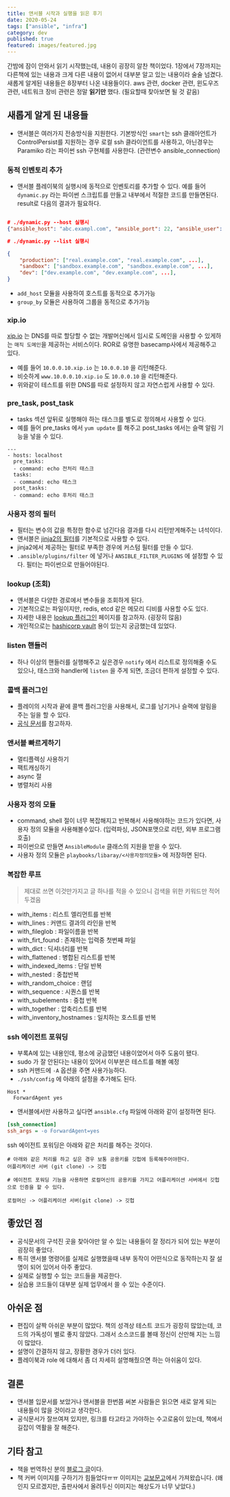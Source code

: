 ```yaml
---
title: 앤서블 시작과 실행을 읽은 후기
date: 2020-05-24
tags: ["ansible", "infra"]
category: dev
published: true
featured: images/featured.jpg
---
```


간밤에 잠이 안와서 읽기 시작했는데, 내용이 굉장히 알찬 책이었다.
1장에서 7장까지는 다른책에 있는 내용과 크게 다른 내용이 없어서 대부분 알고 있는 내용이라 술술 넘겼다. 새롭게 알게된 내용들은 8장부터 나온 내용들이다. aws 관련, docker 관련, 윈도우즈 관련, 네트워크 장비 관련은 정말 **읽기만** 했다. (필요할때 찾아보면 될 것 같음)

## 새롭게 알게 된 내용들

- 앤서블은 여러가지 전송방식을 지원한다. 기본방식인 `smart`는 ssh 클래아언트가 ControlPersist를 지원하는 경우 로컬 ssh 클라이언트를 사용하고, 아닌경우는 Paramiko 라는 파이썬 ssh 구현체를 사용한다. (관련변수 ansible_connection)

### 동적 인벤토리 추가

- 앤서블 플레이북의 실행시에 동적으로 인벤토리를 추가할 수 있다. 예를 들어 `dynamic.py` 라는 파이썬 스크립트를 만들고 내부에서 적절한 코드를 만들면된다. result로 다음의 결과가 필요하다.

```json

# ./dynamic.py --host 실행시
{"ansible_host": "abc.exampl.com", "ansible_port": 22, "ansible_user": "deploy", "ansible_private_key_file": "./ssh/id_ras.pub" }

# ./dynamic.py --list 실행시

{
    "production": ["real.example.com", "real.example.com", ...],
    "sandbox": ["sandbox.example.com", "sandbox.example.com", ...],
    "dev": ["dev.example.com", "dev.example.com", ...],
}
```

- `add_host` 모듈을 사용하여 호스트를 동적으로 추가가능
- `group_by` 모듈은 사용하여 그룹을 동적으로 추가가능

### xip.io

[xip.io](http://xip.io/) 는 DNS를 따로 할당할 수 없는 개발머신에서 임시로 도메인을 사용할 수 있게하는 `매직 도메인`을 제공하는 서비스이다. ROR로 유명한 basecamp사에서 제공해주고 있다.

- 예를 들어 `10.0.0.10.xip.io` 는 `10.0.0.10` 을 리턴해준다.
- 비슷하게 `www.10.0.0.10.xip.io` 도 `10.0.0.10` 을 리턴해준다.
- 위와같이 테스트를 위한 DNS를 따로 설정하지 않고 자연스럽게 사용할 수 있다.

### pre_task, post_task

- tasks 섹션 앞뒤로 실행해야 하는 태스크를 별도로 정의해서 사용할 수 있다.
- 예를 들어 pre_tasks 에서 `yum update` 를 해주고 post_tasks 에서는 슬랙 알림 기능을 넣을 수 있다.

```
---
- hosts: localhost
  pre_tasks:
  - command: echo 전처리 태스크
  tasks:
  - command: echo 태스크
  post_tasks:
  - command: echo 후처리 태스크
```

### 사용자 정의 필터

- 필터는 변수의 값을 특정한 함수로 넘긴다음 결과를 다시 리턴받게해주는 녀석이다.
- 앤서블은 [jinja2의 필터](https://ansible-docs.readthedocs.io/zh/stable-2.0/rst/playbooks_filters.html)를 기본적으로 사용할 수 있다.
- jinja2에서 제공하는 필터로 부족한 경우에 커스텀 필터를 만들 수 있다.
- `.ansible/plugins/filter` 에 넣거나 `ANSIBLE_FILTER_PLUGINS` 에 설정할 수 있다. 필터는 파이썬으로 만들어야된다.

### lookup (조회)

- 앤서블은 다양한 경로에서 변수들을 조회하게 된다.
- 기본적으로는 파일이지만, redis, etcd 같은 메모리 디비를 사용할 수도 있다.
- 자세한 내용은 [lookup 플러그인](https://docs.ansible.com/ansible/latest/plugins/lookup.html) 페이지를 참고하자. (굉장히 많음)
- 개인적으로는 [hashicorp vault](https://docs.ansible.com/ansible/latest/plugins/lookup/hashi_vault.html) 용이 있는지 궁금했는데 있었다.

### listen 핸들러

- 하나 이상의 핸들러를 실행해주고 싶은경우 `notify` 에서 리스트로 정의해줄 수도 있으나, 태스크와 handler에 `listen` 을 주게 되면, 조금더 편하게 설정할 수 있다.

### 콜백 플러그인

- 플레이의 시작과 끝에 콜백 플러그인을 사용해서, 로그를 남기거나 슬랙에 알림을 주는 일을 할 수 있다.
- [공식 문서](https://docs.ansible.com/ansible/latest/plugins/callback.html)를 참고하자.

### 앤서블 빠르게하기

- 멀티플렉싱 사용하기
- 팩트캐싱하기
- async 절
- 병렬처리 사용

### 사용자 정의 모듈

- command, shell 절이 너무 복잡해지고 반복해서 사용해야하는 코드가 있다면, 사용자 정의 모듈을 사용해볼수있다. (입력파싱, JSON포맷으로 리턴, 외부 프로그램 호출)
- 파이썬으로 만들면 `AnsibleModule` 클래스의 지원을 받을 수 있다.
- 사용자 정의 모듈은 `playbooks/libaray/<사용자정의모듈>` 에 저장하면 된다.

### 복잡한 루프

> 제대로 쓰면 이것만가지고 글 하나를 적을 수 있으니 검색을 위한 키워드만 적어두겠음

- with_items : 리스트 엘리먼트를 반복
- with_lines : 커맨드 결과의 라인을 반복
- with_fileglob : 파일이름을 반복
- with_firt_found : 존재하는 입력중 첫번째 파일
- with_dict : 딕셔너리를 반복
- with_flattened : 병합된 리스트를 반복
- with_indexed_items : 단일 반복
- with_nested : 중첩반복
- with_random_choice : 랜덤
- with_sequence : 시퀀스를 반복
- with_subelements : 중첩 반복
- with_together : 압축리스트를 반복
- with_inventory_hostnames : 일치하는 호스트를 반복

### ssh 에이전트 포워딩

- 부록A에 있는 내용인데, 평소에 궁금했던 내용이었어서 아주 도움이 됐다.
- sudo 가 잘 안된다는 내용이 있어서 이부분은 테스트를 해볼 예정
- ssh 커맨드에 `-A` 옵션을 주면 사용가능하다.
- `./ssh/config` 에 아래의 설정을 추가해도 된다.

```
Host *
  ForwardAgent yes
```

- 앤서블에서만 사용하고 싶다면 `ansible.cfg` 파일에 아래와 같이 설정하면 된다.

```cfg
[ssh_connection]
ssh_args = -o ForwardAgent=yes
```

ssh 에이전트 포워딩은 아래와 같은 처리를 해주는 것이다.

```shell
# 아래와 같은 처리를 하고 싶은 경우 보통 공용키를 깃헙에 등록해주어야한다.
어플리케이션 서버 (git clone) -> 깃헙

# 에이전트 포워딩 기능을 사용하면 로컬머신의 공용키를 가지고 어플리케이션 서버에서 깃헙으로 인증을 할 수 있다.

로컬머신 -> 어플리케이션 서버(git clone) -> 깃헙
```

## 좋았던 점

- 공식문서의 구석진 곳을 찾아야만 알 수 있는 내용들이 잘 정리가 되어 있는 부분이 굉장히 좋았다.
- 특히 앤서블 명령어를 실제로 실행했을때 내부 동작이 어떤식으로 동작하는지 잘 설명이 되어 있어서 아주 좋았다.
- 실제로 실행할 수 있는 코드들을 제공한다.
- 실습용 코드들이 대부분 실제 업무에서 쓸 수 있는 수준이다.

## 아쉬운 점

- 편집이 살짝 아쉬운 부분이 많았다. 책의 성격상 테스트 코드가 굉장히 많았는데, 코드의 가독성이 별로 좋지 않았다. 그래서 소스코드를 볼때 정신이 산만해 지는 느낌이 많았다.
- 설명이 간결하지 않고, 장황한 경우가 더러 있다.
- 플레이북과 role 에 대해서 좀 더 자세히 설명해줬으면 하는 아쉬움이 있다.

## 결론

- 앤서블 입문서를 보았거나 앤서블을 한번쯤 써본 사람들은 읽으면 새로 알게 되는 내용들이 많을 것이라고 생각한다.
- 공식문서가 잘쓰여져 있지만, 링크를 타고타고 가야하는 수고로움이 있는데, 책에서 길잡이 역활을 잘 해준다.

## 기타 참고

- 책을 번역하신 분의 [블로그 글](https://knight76.tistory.com/entry/%EB%B2%88%EC%97%AD-%EC%B1%85-%EB%B0%9C%EA%B0%84-Ansible-Up-and-Running-%EC%95%A4%EC%84%9C%EB%B8%94-%EC%8B%9C%EC%9E%91%EA%B3%BC-%EC%8B%A4%ED%96%89)이다.
- 책 커버 이미지를 구하기가 힘들었다ㅠㅠ 이미지는 [교보문고](http://www.kyobobook.co.kr/product/detailViewKor.laf?ejkGb=KOR&barcode=9791161753218#N)에서 가져왔습니다. (왜인지 모르겠지만, 출판사에서 올려두신 이미지는 해상도가 너무 낮았다.)
